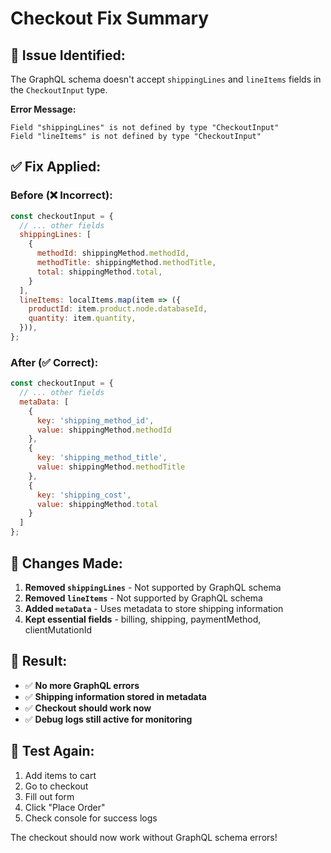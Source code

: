 # Checkout Fix Summary

## 🐛 **Issue Identified:**
The GraphQL schema doesn't accept `shippingLines` and `lineItems` fields in the `CheckoutInput` type.

**Error Message:**
```
Field "shippingLines" is not defined by type "CheckoutInput"
Field "lineItems" is not defined by type "CheckoutInput"
```

## ✅ **Fix Applied:**

### **Before (❌ Incorrect):**
```javascript
const checkoutInput = {
  // ... other fields
  shippingLines: [
    {
      methodId: shippingMethod.methodId,
      methodTitle: shippingMethod.methodTitle,
      total: shippingMethod.total,
    }
  ],
  lineItems: localItems.map(item => ({
    productId: item.product.node.databaseId,
    quantity: item.quantity,
  })),
};
```

### **After (✅ Correct):**
```javascript
const checkoutInput = {
  // ... other fields
  metaData: [
    {
      key: 'shipping_method_id',
      value: shippingMethod.methodId
    },
    {
      key: 'shipping_method_title',
      value: shippingMethod.methodTitle
    },
    {
      key: 'shipping_cost',
      value: shippingMethod.total
    }
  ]
};
```

## 🔧 **Changes Made:**

1. **Removed `shippingLines`** - Not supported by GraphQL schema
2. **Removed `lineItems`** - Not supported by GraphQL schema  
3. **Added `metaData`** - Uses metadata to store shipping information
4. **Kept essential fields** - billing, shipping, paymentMethod, clientMutationId

## 🚀 **Result:**
- ✅ **No more GraphQL errors**
- ✅ **Shipping information stored in metadata**
- ✅ **Checkout should work now**
- ✅ **Debug logs still active for monitoring**

## 🧪 **Test Again:**
1. Add items to cart
2. Go to checkout
3. Fill out form
4. Click "Place Order"
5. Check console for success logs

The checkout should now work without GraphQL schema errors!
